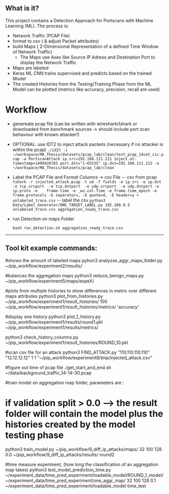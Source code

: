 ## What is it?
This project contains a Detection Approach for Portscans with Machine Learning (ML). The process is:

- Network Traffic (PCAP File)
- format to csv ( & adjust Packet attributes)
- build Maps ( 2-Dimensional Representation of a defined Time Window of Network Traffic)
    - The Maps use Axes like Source IP Adress and Destination Port to display the Network Traffic
- Maps are labeled
- Keras ML CNN trains supervised and predicts based on the trained Model
- The created Histories from the Testing/Training Phase from the ML Model can be plotted (metrics like accuracy, precision, recall are used)

# Workflow

- genereate  pcap file
(can be written with wireshark/tshark or downloaded from benchmark sources -> should include port scan behaviour with known attacker!)

- OPTIONAL: use IDT2 to inject attack packets (necessary if no attacker is within the pcap)
```./id2t -i ~/workspace/MA_Thesis/datasets/pcap_lab/clean/test_pcap_14cet_cic.pcap -a PortscanAttack ip.src=192.168.111.111 inject.at-timestamp=1499428783 port.dst="1-65535" ip.dst=192.168.111.112 -o ~/workspace/MA_Thesis/datasets/pcap_lab/clean```

-  Label the PCAP File and Format Columns -> csv File
-- csv from pcap 
   ``` tshark -r injected_attack.pcap -t ud -T fields -e ip.src -e ip.dst -e tcp.srcport  -e tcp.dstport  -e udp.srcport  -e udp.dstport -e ip.proto -e    frame.time -e _ws.col.Time -e frame.time_epoch -e frame.protocols -E separator=, -E quote=d, -E header=y > unlabeled_trace.csv```
-- label the csv 
    ```python3 Data/Label_Generator/ONE_TARGET_LABEL.py 192.168.0.5 unlabeled_trace.csv aggregation_ready_trace.csv```



- run Detection on maps Folder

    ```bash run_detection.sh aggregation_ready_trace.csv```



--------------------------------------------------------------

## Tool kit example commands:

#shows the amount of labeled maps
pyhon3 analyzse_aggr_maps_folder.py ~/pip_workflow/experiment2/results/

#balances the aggregation maps
python3 reduce_benign_maps.py ~/pip_workflow/experiment5/maps/expeX/

#plots from multiple histories to show differences in metric over different maps attributes
python3 plot_from_histories.py ~/pip_workflow/experiment1/result_histories/ 100 ~/pip_workflow/experiment1/result_histories/metrics/ 'accuracy'

#display one history
python3 plot_1_history.py ~/pip_workflow/experiment1/results/round1.pkl ~/pip_workflow/experiment1/results/metrics/

python3 check_history_columns.py ~/pip_workflow/experiment1/result_histories/ROUND_10.pkl 

#scan csv file for an attack
python3 FIND_ATTACK.py  "110.110.110.110" "12.12.12.12" 1 1 "~/pip_workflow/experiment8/tmp/injected_attack.csv" 

#figure out time of pcap file
./get_start_and_end.sh ~/data/background_traffic_14-14-30.pcap

#train model on aggregation map folder, parameters are : <folder location> <dimensions of maps> <epochs> <batchsize> <validation split> <outputPath> <name>
# if validation split > 0.0 --> the result folder will contain the model plus the histories created by the model testing phase
python3 train_model.py ~/pip_workflow/9_diff_ip_attacks/maps/ 32 100 128 0.0 ~/pip_workflow/9_diff_ip_attacks/results/ round2

#time measure experiment, (how long the classification of an aggregation map takes)
python3 test_model_prediction_time.py ~/experiment_data/time_pred_experiment/loadable_model/ROUND_1_model/ ~/experiment_data/time_pred_experiment/one_aggr_map/ 32 100 128 0.1 ~/experiment_data/time_pred_experiment/loadable_model time_test



